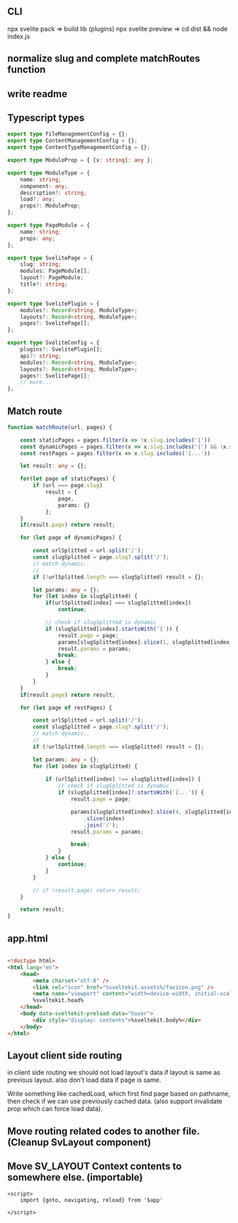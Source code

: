 ## CLI

npx svelite pack => build lib (plugins)
npx svelite preview => cd dist && node index.js

## normalize slug and complete matchRoutes function

## write readme


## Typescript types
```ts
export type FileManagementConfig = {};
export type ContentManagementConfig = {};
export type ContentTypeManagementConfig = {};

export type ModuleProp = { [x: string]: any };

export type ModuleType = {
	name: string;
	component: any;
	description?: string;
	load?: any;
	props?: ModuleProp;
};

export type PageModule = {
	name: string;
	props: any;
};

export type SvelitePage = {
	slug: string;
	modules: PageModule[];
	layout?: PageModule;
	title?: string;
};

export type SvelitePlugin = {
	modules?: Record<string, ModuleType>;
	layouts?: Record<string, ModuleType>;
	pages?: SvelitePage[];
};

export type SveliteConfig = {
	plugins?: SvelitePlugin[];
	api?: string;
	modules?: Record<string, ModuleType>;
	layouts?: Record<string, ModuleType>;
	pages?: SvelitePage[];
	// more...
};

```


## Match route

```ts
function matchRoute(url, pages) {

    const staticPages = pages.filter(x => !x.slug.includes('{'))
    const dynamicPages = pages.filter(x => x.slug.includes('{') && !x.slug.includes('{...'))
    const restPages = pages.filter(x => x.slug.includes('{...'))

	let result: any = {};

    for(let page of staticPages) {
		if (url === page.slug)
			result = {
				page,
				params: {}
			};
    }
    if(result.page) return result;

	for (let page of dynamicPages) {

		const urlSplitted = url.split('/');
		const slugSplitted = page.slug?.split('/');
		// match dynamic..
		//
		if (!urlSplitted.length === slugSplitted) result = {};

		let params: any = {};
		for (let index in slugSplitted) {
            if(urlSplitted[index] === slugSplitted[index])
                continue;

            // check if slugSplitted is dynamic
            if (slugSplitted[index].startsWith('{')) {
                result.page = page;
                params[slugSplitted[index].slice(1, slugSplitted[index].length - 1)] = urlSplitted[index];
                result.params = params;
                break;
            } else {
                break;
            }
		}
    }
    if(result.page) return result;

	for (let page of restPages) {

		const urlSplitted = url.split('/');
		const slugSplitted = page.slug?.split('/');
		// match dynamic..
		//
		if (!urlSplitted.length === slugSplitted) result = {};

		let params: any = {};
		for (let index in slugSplitted) {
            
			if (urlSplitted[index] !== slugSplitted[index]) {
				// check if slugSplitted is dynamic
				if (slugSplitted[index]?.startsWith('{...')) {
					result.page = page;

					params[slugSplitted[index].slice(4, slugSplitted[index].length - 1)] = urlSplitted
						.slice(index)
						.join('/');
					result.params = params;

					break;
				}
			} else {
				continue;
			}
		}

		// if (result.page) return result;
	}

	return result;
}

```

## app.html

```html

<!doctype html>
<html lang="en">
	<head>
		<meta charset="utf-8" />
		<link rel="icon" href="%sveltekit.assets%/favicon.png" />
		<meta name="viewport" content="width=device-width, initial-scale=1" />
		%sveltekit.head%
	</head>
	<body data-sveltekit-preload-data="hover">
		<div style="display: contents">%sveltekit.body%</div>
	</body>
</html>

```

## Layout client side routing 
in client side routing we should not load layout's data if layout is same as previous layout. also don't load data if page is same.

Write something like cachedLoad, which first find page based on pathname, then check if we can use previously cached data. (also support invalidate prop which can force load data).


## Move routing related codes to another file. (Cleanup SvLayout component)

## Move SV_LAYOUT Context contents to somewhere else. (importable)
```svelte
<script>
	import {goto, navigating, reload} from '$app'

</script>
```